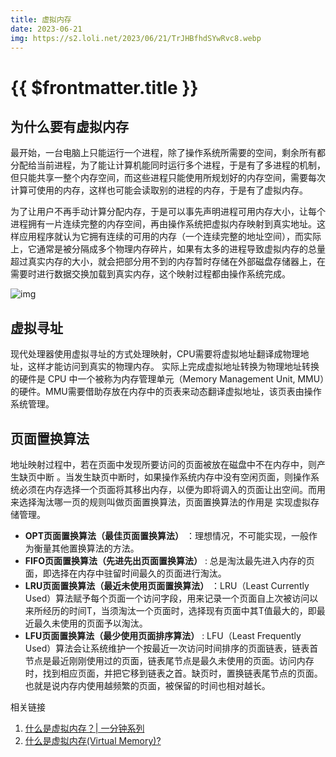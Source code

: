 ```yaml
---
title: 虚拟内存
date: 2023-06-21
img: https://s2.loli.net/2023/06/21/TrJHBfhdSYwRvc8.webp
---
```


# {{ $frontmatter.title }} <Badge type="tip" :text="String($frontmatter.date).slice(0,10)" />



## 为什么要有虚拟内存

最开始，一台电脑上只能运行一个进程，除了操作系统所需要的空间，剩余所有都分配给当前进程，为了能让计算机能同时运行多个进程，于是有了多进程的机制，但只能共享一整个内存空间，而这些进程只能使用所规划好的内存空间，需要每次计算可使用的内存，这样也可能会读取别的进程的内存，于是有了虚拟内存。

为了让用户不再手动计算分配内存，于是可以事先声明进程可用内存大小，让每个进程拥有一片连续完整的内存空间，再由操作系统把虚拟内存映射到真实地址。这样应用程序就认为它拥有连续的可用的内存（一个连续完整的地址空间），而实际上，它通常是被分隔成多个物理内存碎片，如果有太多的进程导致虚拟内存的总量超过真实内存的大小，就会把部分用不到的内存暂时存储在外部磁盘存储器上，在需要时进行数据交换加载到真实内存，这个映射过程都由操作系统完成。

![img](https://s2.loli.net/2023/06/21/TrJHBfhdSYwRvc8.webp)

## 虚拟寻址

现代处理器使用虚拟寻址的方式处理映射，CPU需要将虚拟地址翻译成物理地址，这样才能访问到真实的物理内存。 实际上完成虚拟地址转换为物理地址转换的硬件是 CPU 中一个被称为内存管理单元（Memory Management Unit, MMU）的硬件。MMU需要借助存放在内存中的页表来动态翻译虚拟地址，该页表由操作系统管理。



## 页面置换算法

地址映射过程中，若在页面中发现所要访问的页面被放在磁盘中不在内存中，则产生缺页中断 。当发生缺页中断时，如果操作系统内存中没有空闲页面，则操作系统必须在内存选择一个页面将其移出内存，以便为即将调入的页面让出空间。而用来选择淘汰哪一页的规则叫做页面置换算法，页面置换算法的作用是 实现虚拟存储管理。

- **OPT页面置换算法（最佳页面置换算法）** ：理想情况，不可能实现，一般作为衡量其他置换算法的方法。
- **FIFO页面置换算法（先进先出页面置换算法）** : 总是淘汰最先进入内存的页面，即选择在内存中驻留时间最久的页面进行淘汰。
- **LRU页面置换算法（最近未使用页面置换算法）** ：LRU（Least Currently Used）算法赋予每个页面一个访问字段，用来记录一个页面自上次被访问以来所经历的时间T，当须淘汰一个页面时，选择现有页面中其T值最大的，即最近最久未使用的页面予以淘汰。
- **LFU页面置换算法（最少使用页面排序算法）** : LFU（Least Frequently Used）算法会让系统维护一个按最近一次访问时间排序的页面链表，链表首节点是最近刚刚使用过的页面，链表尾节点是最久未使用的页面。访问内存时，找到相应页面，并把它移到链表之首。缺页时，置换链表尾节点的页面。也就是说内存内使用越频繁的页面，被保留的时间也相对越长。









相关链接

1. [什么是虚拟内存？| 一分钟系列](https://zhuanlan.zhihu.com/p/85760403)
2. [什么是虚拟内存(Virtual Memory)?](https://zhuanlan.zhihu.com/p/82746153)
